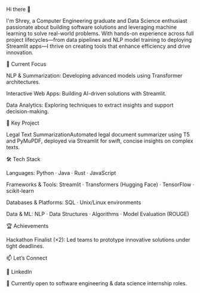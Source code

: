 Hi there 👋

I'm Shrey, a Computer Engineering graduate and Data Science enthusiast passionate about building software solutions and leveraging machine learning to solve real-world problems. With hands-on experience across full project lifecycles—from data pipelines and NLP model training to deploying Streamlit apps—I thrive on creating tools that enhance efficiency and drive innovation.

🔭 Current Focus

NLP & Summarization: Developing advanced models using Transformer architectures.

Interactive Web Apps: Building AI-driven solutions with Streamlit.

Data Analytics: Exploring techniques to extract insights and support decision-making.

🌟 Key Project

Legal Text SummarizationAutomated legal document summarizer using T5 and PyMuPDF, deployed via Streamlit for swift, concise insights on complex texts.

🛠️ Tech Stack

Languages: Python · Java · Rust · JavaScript

Frameworks & Tools: Streamlit · Transformers (Hugging Face) · TensorFlow · scikit-learn

Databases & Platforms: SQL · Unix/Linux environments

Data & ML: NLP · Data Structures · Algorithms · Model Evaluation (ROUGE)

🏆 Achievements

Hackathon Finalist (×2): Led teams to prototype innovative solutions under tight deadlines.

📫 Let’s Connect

🔗 LinkedIn

🔭 Currently open to software engineering & data science internship roles.

